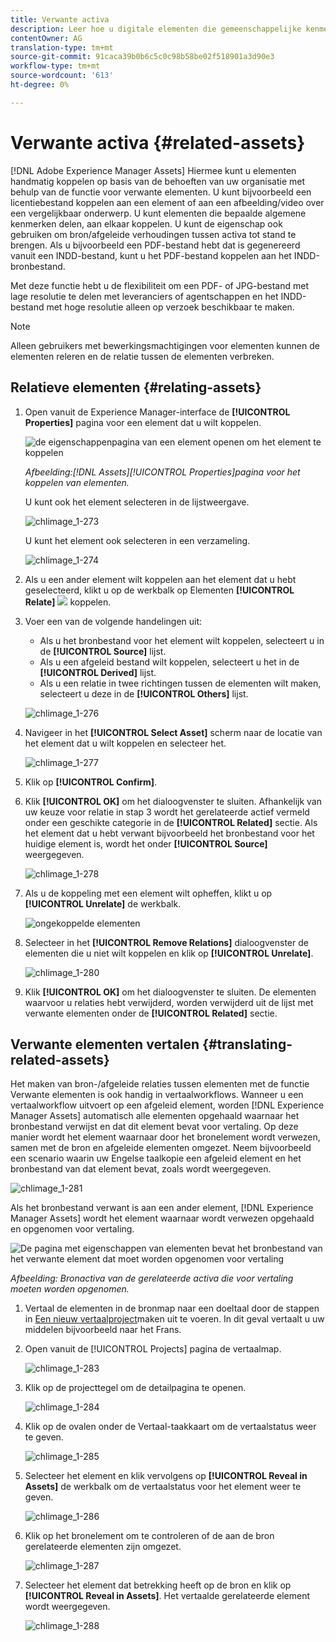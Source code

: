 ```yaml
---
title: Verwante activa
description: Leer hoe u digitale elementen die gemeenschappelijke kenmerken delen, koppelt. Maak ook bronafhankelijke relaties tussen digitale elementen.
contentOwner: AG
translation-type: tm+mt
source-git-commit: 91caca39b0b6c5c0c98b58be02f518901a3d90e3
workflow-type: tm+mt
source-wordcount: '613'
ht-degree: 0%

---
```



# Verwante activa {#related-assets}

[!DNL Adobe Experience Manager Assets] Hiermee kunt u elementen handmatig koppelen op basis van de behoeften van uw organisatie met behulp van de functie voor verwante elementen. U kunt bijvoorbeeld een licentiebestand koppelen aan een element of aan een afbeelding/video over een vergelijkbaar onderwerp. U kunt elementen die bepaalde algemene kenmerken delen, aan elkaar koppelen. U kunt de eigenschap ook gebruiken om bron/afgeleide verhoudingen tussen activa tot stand te brengen. Als u bijvoorbeeld een PDF-bestand hebt dat is gegenereerd vanuit een INDD-bestand, kunt u het PDF-bestand koppelen aan het INDD-bronbestand.

Met deze functie hebt u de flexibiliteit om een PDF- of JPG-bestand met lage resolutie te delen met leveranciers of agentschappen en het INDD-bestand met hoge resolutie alleen op verzoek beschikbaar te maken.

>[!NOTE]
>
>Alleen gebruikers met bewerkingsmachtigingen voor elementen kunnen de elementen releren en de relatie tussen de elementen verbreken.

## Relatieve elementen {#relating-assets}

1. Open vanuit de Experience Manager-interface de **[!UICONTROL Properties]** pagina voor een element dat u wilt koppelen.

   ![de eigenschappenpagina van een element openen om het element te koppelen](assets/asset-properties-relate-assets.png)

   *Afbeelding:[!DNL Assets][!UICONTROL Properties]pagina voor het koppelen van elementen.*

   U kunt ook het element selecteren in de lijstweergave.

   ![chlimage_1-273](assets/chlimage_1-273.png)

   U kunt het element ook selecteren in een verzameling.

   ![chlimage_1-274](assets/chlimage_1-274.png)

1. Als u een ander element wilt koppelen aan het element dat u hebt geselecteerd, klikt u op de werkbalk op Elementen **[!UICONTROL Relate]** ![](assets/do-not-localize/link-relate.png) koppelen.
1. Voer een van de volgende handelingen uit:

   * Als u het bronbestand voor het element wilt koppelen, selecteert u in de **[!UICONTROL Source]** lijst.
   * Als u een afgeleid bestand wilt koppelen, selecteert u het in de **[!UICONTROL Derived]** lijst.
   * Als u een relatie in twee richtingen tussen de elementen wilt maken, selecteert u deze in de **[!UICONTROL Others]** lijst.

   ![chlimage_1-276](assets/chlimage_1-276.png)

1. Navigeer in het **[!UICONTROL Select Asset]** scherm naar de locatie van het element dat u wilt koppelen en selecteer het.

   ![chlimage_1-277](assets/chlimage_1-277.png)

1. Klik op **[!UICONTROL Confirm]**.
1. Klik **[!UICONTROL OK]** om het dialoogvenster te sluiten. Afhankelijk van uw keuze voor relatie in stap 3 wordt het gerelateerde actief vermeld onder een geschikte categorie in de **[!UICONTROL Related]** sectie. Als het element dat u hebt verwant bijvoorbeeld het bronbestand voor het huidige element is, wordt het onder **[!UICONTROL Source]** weergegeven.

   ![chlimage_1-278](assets/chlimage_1-278.png)

1. Als u de koppeling met een element wilt opheffen, klikt u op **[!UICONTROL Unrelate]** de werkbalk.

   ![ongekoppelde elementen](assets/do-not-localize/link-unrelate-icon.png)

1. Selecteer in het **[!UICONTROL Remove Relations]** dialoogvenster de elementen die u niet wilt koppelen en klik op **[!UICONTROL Unrelate]**.

   ![chlimage_1-280](assets/chlimage_1-280.png)

1. Klik **[!UICONTROL OK]** om het dialoogvenster te sluiten. De elementen waarvoor u relaties hebt verwijderd, worden verwijderd uit de lijst met verwante elementen onder de **[!UICONTROL Related]** sectie.

## Verwante elementen vertalen {#translating-related-assets}

Het maken van bron-/afgeleide relaties tussen elementen met de functie Verwante elementen is ook handig in vertaalworkflows. Wanneer u een vertaalworkflow uitvoert op een afgeleid element, worden [!DNL Experience Manager Assets] automatisch alle elementen opgehaald waarnaar het bronbestand verwijst en dat dit element bevat voor vertaling. Op deze manier wordt het element waarnaar door het bronelement wordt verwezen, samen met de bron en afgeleide elementen omgezet. Neem bijvoorbeeld een scenario waarin uw Engelse taalkopie een afgeleid element en het bronbestand van dat element bevat, zoals wordt weergegeven.

![chlimage_1-281](assets/chlimage_1-281.png)

Als het bronbestand verwant is aan een ander element, [!DNL Experience Manager Assets] wordt het element waarnaar wordt verwezen opgehaald en opgenomen voor vertaling.

![De pagina met eigenschappen van elementen bevat het bronbestand van het verwante element dat moet worden opgenomen voor vertaling](assets/asset-properties-source-asset.png)

*Afbeelding: Bronactiva van de gerelateerde activa die voor vertaling moeten worden opgenomen.*

1. Vertaal de elementen in de bronmap naar een doeltaal door de stappen in [Een nieuw vertaalproject](translation-projects.md#create-a-new-translation-project)maken uit te voeren. In dit geval vertaalt u uw middelen bijvoorbeeld naar het Frans.

1. Open vanuit de [!UICONTROL Projects] pagina de vertaalmap.

   ![chlimage_1-283](assets/chlimage_1-283.png)

1. Klik op de projecttegel om de detailpagina te openen.

   ![chlimage_1-284](assets/chlimage_1-284.png)

1. Klik op de ovalen onder de Vertaal-taakkaart om de vertaalstatus weer te geven.

   ![chlimage_1-285](assets/chlimage_1-285.png)

1. Selecteer het element en klik vervolgens op **[!UICONTROL Reveal in Assets]** de werkbalk om de vertaalstatus voor het element weer te geven.

   ![chlimage_1-286](assets/chlimage_1-286.png)

1. Klik op het bronelement om te controleren of de aan de bron gerelateerde elementen zijn omgezet.

   ![chlimage_1-287](assets/chlimage_1-287.png)

1. Selecteer het element dat betrekking heeft op de bron en klik op **[!UICONTROL Reveal in Assets]**. Het vertaalde gerelateerde element wordt weergegeven.

   ![chlimage_1-288](assets/chlimage_1-288.png)

